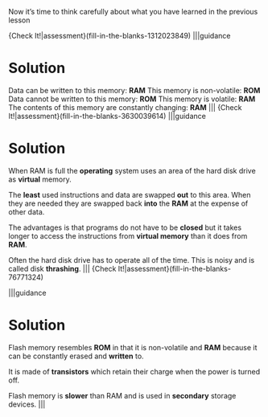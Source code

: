 Now it’s time to think carefully about what you have learned in the previous lesson

{Check It!|assessment}(fill-in-the-blanks-1312023849)
|||guidance
# Solution
Data can be written to this memory: **RAM**
This memory is non-volatile: **ROM**
Data cannot be written to this memory: **ROM**
This memory is volatile: **RAM**
The contents of this memory are constantly changing: **RAM**
|||
{Check It!|assessment}(fill-in-the-blanks-3630039614)
|||guidance
# Solution
When RAM is full the **operating** system uses an area of the hard disk drive as **virtual** memory. 

The **least** used instructions and data are swapped **out** to this area. When they are needed they are swapped back **into** the **RAM** at the expense of other data.

The advantages is that programs do not have to be **closed** but it takes longer to access the instructions from **virtual memory** than it does from **RAM**. 

Often the hard disk drive has to operate all of the time. This is noisy and is called disk **thrashing**.
|||
{Check It!|assessment}(fill-in-the-blanks-76771324)

|||guidance
# Solution
Flash memory resembles **ROM** in that it is non-volatile and **RAM** because it can be constantly erased and **written** to. 

It is made of **transistors** which retain their charge when the power is turned off. 

Flash memory is **slower** than RAM and is used in **secondary** storage devices.
|||